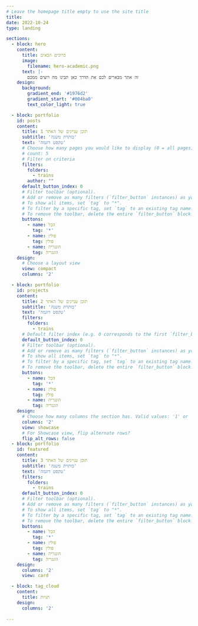 ```yaml
---
# Leave the homepage title empty to use the site title
title:
date: 2022-10-24
type: landing

sections:
  - block: hero
    content:
      title: ברוכים הבאים
      image:
        filename: hero-academic.png
      text: |-
        זה אתר מבארים לכם את הדרך כאן תבינו מה רוצים ממכם
    design:
      background:
        gradient_end: '#1976d2'
        gradient_start: '#004ba0'
        text_color_light: true

  - block: portfolio
    id: posts
    content:
      title: תוכן עניינים של האתר 1
      subtitle: 'כותרת משנה'
      text: 'טקסט דוגמה'
      # Choose how many pages you would like to display (0 = all pages)
      # count: 5
      # Filter on criteria
      filters:
        folders:
          - trains
        author: ""
      default_button_index: 0
      # Filter toolbar (optional).
      # Add or remove as many filters (`filter_button` instances) as you like.
      # To show all items, set `tag` to "*".
      # To filter by a specific tag, set `tag` to an existing tag name.
      # To remove the toolbar, delete the entire `filter_button` block.
      buttons:
        - name: הכל
          tag: '*'
        - name: פולין
          tag: פולין
        - name: הונגריה
          tag: הונגריה
    design:
      # Choose a layout view
      view: compact
      columns: '2'

  - block: portfolio
    id: projects
    content:
      title: תוכן עניינים של האתר 2
      subtitle: 'כותרת משנה'
      text: 'טקסט דוגמה'
      filters:
        folders:
          - trains
      # Default filter index (e.g. 0 corresponds to the first `filter_button` instance below).
      default_button_index: 0
      # Filter toolbar (optional).
      # Add or remove as many filters (`filter_button` instances) as you like.
      # To show all items, set `tag` to "*".
      # To filter by a specific tag, set `tag` to an existing tag name.
      # To remove the toolbar, delete the entire `filter_button` block.
      buttons:
        - name: הכל
          tag: '*'
        - name: פולין
          tag: פולין
        - name: הונגריה
          tag: הונגריה
    design:
      # Choose how many columns the section has. Valid values: '1' or '2'.
      columns: '2'
      view: showcase
      # For Showcase view, flip alternate rows?
      flip_alt_rows: false
  - block: portfolio
    id: featured
    content:
      title: תוכן עניינים של האתר 3
      subtitle: 'כותרת משנה'
      text: 'טקסט דוגמה'
      filters:
        folders:
          - trains
      default_button_index: 0
      # Filter toolbar (optional).
      # Add or remove as many filters (`filter_button` instances) as you like.
      # To show all items, set `tag` to "*".
      # To filter by a specific tag, set `tag` to an existing tag name.
      # To remove the toolbar, delete the entire `filter_button` block.
      buttons:
        - name: הכל
          tag: '*'
        - name: פולין
          tag: פולין
        - name: הונגריה
          tag: הונגריה 
    design:
      columns: '2'
      view: card

  - block: tag_cloud
    content:
      title: תגיות
    design:
      columns: '2'
  
---
```

